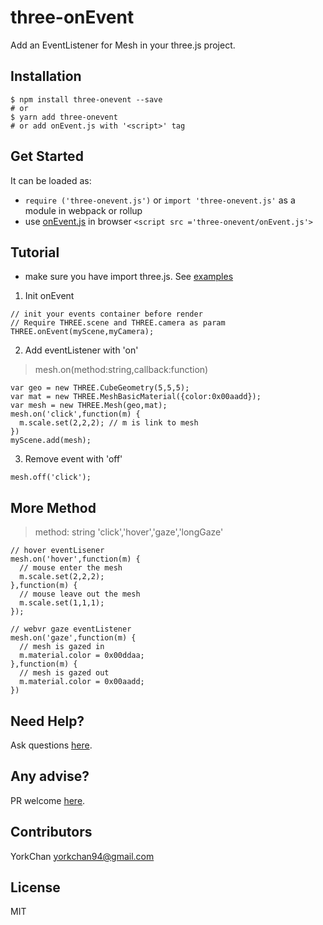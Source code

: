 # three-onEvent
Add an EventListener for Mesh in your three.js project.

## Installation

    $ npm install three-onevent --save
    # or
    $ yarn add three-onevent
    # or add onEvent.js with '<script>' tag


## Get Started
It can be loaded as:

-   ``require ('three-onevent.js')`` or ``import 'three-onevent.js'`` as a module in webpack or rollup
-   use [onEvent.js]('https://github.com/YorkChan94/three-onEvent/blob/master/onEvent.js') in browser ``<script src ='three-onevent/onEvent.js'>`` 

## Tutorial
* make sure you have import three.js.  See [examples](https://yorkchan94.github.io/three-onEvent/example.html)
1. Init onEvent 
```
// init your events container before render
// Require THREE.scene and THREE.camera as param
THREE.onEvent(myScene,myCamera);
```
2. Add eventListener with 'on'

> mesh.on(method:string,callback:function)

```
var geo = new THREE.CubeGeometry(5,5,5);
var mat = new THREE.MeshBasicMaterial({color:0x00aadd});
var mesh = new THREE.Mesh(geo,mat);
mesh.on('click',function(m) {
  m.scale.set(2,2,2); // m is link to mesh
})
myScene.add(mesh);
```
3. Remove event with 'off'
```
mesh.off('click');
```
## More Method

> method: string 'click','hover','gaze','longGaze'

```
// hover eventLisener 
mesh.on('hover',function(m) {
  // mouse enter the mesh
  m.scale.set(2,2,2); 
},function(m) {
  // mouse leave out the mesh
  m.scale.set(1,1,1);
});

// webvr gaze eventListener
mesh.on('gaze',function(m) {
  // mesh is gazed in
  m.material.color = 0x00ddaa;
},function(m) {
  // mesh is gazed out
  m.material.color = 0x00aadd;
})
```

## Need Help?

Ask questions [here](https://github.com/yorkchan94/three-onEvent/issues).

## Any advise?

PR welcome [here](https://github.com/yorkchan94/three-onEvent/pulls).

## Contributors

YorkChan <yorkchan94@gmail.com>

## License

MIT
